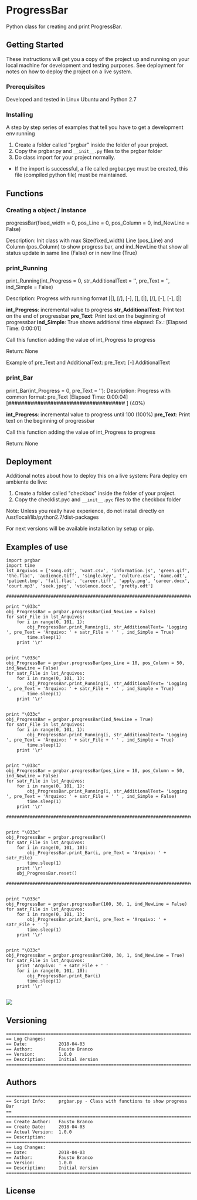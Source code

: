 # ProgressBar

Python class for creating and print ProgressBar.

## Getting Started

These instructions will get you a copy of the project up and running on your local machine for development and testing purposes. See deployment for notes on how to deploy the project on a live system.

### Prerequisites

Developed and tested in Linux Ubuntu and Python 2.7


### Installing

A step by step series of examples that tell you have to get a development env running

1. Create a folder called "prgbar" inside the folder of your project.
2. Copy the prgbar.py and `__init__.py` files to the prgbar folder
3. Do class import for your project normally.

* If the import is successful, a file called prgbar.pyc must be created, this file (compiled python file) must be maintained.

## Functions

### Creating a object / instance
progressBar(fixed_width = 0, pos_Line = 0, pos_Column = 0, ind_NewLine = False)

Description: Init class with max Size(fixed_width) Line (pos_Line) and Column (pos_Column) to show progress bar, and ind_NewLine that show all status update in same line (False) or in new line (True)

### print_Running

print_Running(int_Progress = 0, str_AdditionalText = '', pre_Text = '', ind_Simple = False)

Description: Progress with running format [|], [/], [-], [\], [|], [/], [-], [-], [|]

**int_Progress**: incremental value to progress 
**str_AdditionalText**: Print text on the end of progressbar
**pre_Text**: Print text on the beginning of progressbar
**ind_Simple**: True shows additional time elapsed: Ex.: [Elapsed Time: 0:00:01]

Call this function adding the value of int_Progress to progress

Return: None

Example of pre_Text and AdditionalText:
pre_Text: [-] AdditionalText
              

### print_Bar

print_Bar(int_Progress = 0, pre_Text = ''):
Description: Progress with common format: pre_Text [Elapsed Time: 0:00:04] [####################################                                                        ] (40%)

**int_Progress**: incremental value to progress until 100 (100%)
**pre_Text**: Print text on the beginning of progressbar

Call this function adding the value of int_Progress to progress

Return: None


## Deployment

Additional notes about how to deploy this on a live system:
Para deploy em ambiente de live:
1) Create a folder called "checkbox" inside the folder of your project.
2) Copy the checklist.pyc and `__init__.pyc` files to the checkbox folder

Note: Unless you really have experience, do not install directly on /usr/local/lib/python2.7/dist-packages

For next versions will be available installation by setup or pip.

## Examples of use

```
import prgbar
import time  
lst_Arquivos = ['song.odt', 'want.csv', 'information.js', 'green.gif', 'the.flac', 'audience.tiff', 'single.key', 'culture.csv', 'name.odt', 'patient.bmp', 'fall.flac', 'career.tiff', 'apply.png', 'career.docx', 'court.mp3', 'seek.jpeg', 'violence.docx', 'pretty.odt']

##############################################################################

print "\033c"
obj_ProgressBar = prgbar.progressBar(ind_NewLine = False)
for satr_File in lst_Arquivos:
    for i in range(0, 101, 1):
        obj_ProgressBar.print_Running(i, str_AdditionalText= 'Logging ', pre_Text = 'Arquivo: ' + satr_File + ' ' , ind_Simple = True)
        time.sleep(1)
    print '\r'


print "\033c"
obj_ProgressBar = prgbar.progressBar(pos_Line = 10, pos_Column = 50, ind_NewLine = False)
for satr_File in lst_Arquivos:
    for i in range(0, 101, 1):
        obj_ProgressBar.print_Running(i, str_AdditionalText= 'Logging ', pre_Text = 'Arquivo: ' + satr_File + ' ' , ind_Simple = True)
        time.sleep(1)
    print '\r'


print "\033c"
obj_ProgressBar = prgbar.progressBar(ind_NewLine = True)
for satr_File in lst_Arquivos:
    for i in range(0, 101, 1):
        obj_ProgressBar.print_Running(i, str_AdditionalText= 'Logging ', pre_Text = 'Arquivo: ' + satr_File + ' ' , ind_Simple = True)
        time.sleep(1)
    print '\r'
    

print "\033c"
obj_ProgressBar = prgbar.progressBar(pos_Line = 10, pos_Column = 50, ind_NewLine = False)
for satr_File in lst_Arquivos:
    for i in range(0, 101, 1):
        obj_ProgressBar.print_Running(i, str_AdditionalText= 'Logging ', pre_Text = 'Arquivo: ' + satr_File + ' ' , ind_Simple = False)
        time.sleep(1)
    print '\r'    
    
##############################################################################


print "\033c"
obj_ProgressBar = prgbar.progressBar()
for satr_File in lst_Arquivos:
    for i in range(0, 101, 10):
        obj_ProgressBar.print_Bar(i, pre_Text = 'Arquivo: ' + satr_File)
        time.sleep(1)
    print '\r'
    obj_ProgressBar.reset()

##############################################################################


print "\033c"
obj_ProgressBar = prgbar.progressBar(100, 30, 1, ind_NewLine = False)
for satr_File in lst_Arquivos:
    for i in range(0, 101, 1):
        obj_ProgressBar.print_Bar(i, pre_Text = 'Arquivo: ' + satr_File + ' ')
        time.sleep(1)
    print '\r'  

  
print "\033c"
obj_ProgressBar = prgbar.progressBar(200, 30, 1, ind_NewLine = True)
for satr_File in lst_Arquivos:
    print 'Arquivo: ' + satr_File + ' '
    for i in range(0, 101, 10):
        obj_ProgressBar.print_Bar(i)
        time.sleep(1)
    print '\r'  
    
```
[![](https://github.com/faustobranco/progressbar/blob/master/Capture.PNG)](https://github.com/faustobranco/progressbar/blob/master/Capture.PNG)

## Versioning
```
=======================================================================================
== Log Changes:
== Date:            2018-04-03
== Author:          Fausto Branco
== Version:         1.0.0
== Description:     Initial Version
=======================================================================================
```
## Authors
```
=======================================================================================
== Script Info:		prgbar.py - Class with functions to show progress Bar
==
=======================================================================================
== Create Author:	Fausto Branco
== Create Date:		2018-04-03
== Actual Version:  1.0.0
== Description:		
=======================================================================================
== Log Changes:
== Date:            2018-04-03
== Author:          Fausto Branco
== Version:         1.0.0
== Description:     Initial Version
=======================================================================================
```
## License



